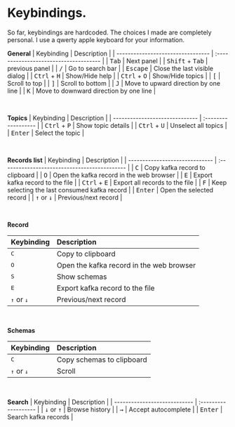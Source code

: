 # Keybindings.


So far, keybindings are hardcoded.
The choices I made are completely personal. I use a qwerty apple keyboard for your information.

**General**
| Keybinding                        | Description                            |
| --------------------------------- | :------------------------------------- |
| <kbd>Tab</kbd>                    | Next panel                             |
| <kbd>Shift</kbd> + <kbd>Tab</kbd> | previous panel                         |
| <kbd>/</kbd>                      | Go to search bar                       |
| <kbd>Escape</kbd>                 | Close the last visible dialog          |
| <kbd>Ctrl</kbd> + <kbd>H</kbd>    | Show/Hide help                         |
| <kbd>Ctrl</kbd> + <kbd>O</kbd>    | Show/Hide topics                       |
| <kbd>[</kbd>                      | Scroll to top                          |
| <kbd>]</kbd>                      | Scroll to bottom                       |
| <kbd>J</kbd>                      | Move to upward direction by one line   |
| <kbd>K</kbd>                      | Move to downward direction by one line |


<br />

**Topics**
| Keybinding                     | Description         |
| ------------------------------ | :------------------ |
| <kbd>Ctrl</kbd> + <kbd>P</kbd> | Show topic details  |
| <kbd>Ctrl</kbd> + <kbd>U</kbd> | Unselect all topics |
| <kbd>Enter</kbd>               | Select the topic    |


<br />

**Records list**
| Keybinding                     | Description                                   |
| ------------------------------ | :-------------------------------------------- |
| <kbd>C</kbd>                   | Copy kafka record to clipboard                |
| <kbd>O</kbd>                   | Open the kafka record in the web browser      |
| <kbd>E</kbd>                   | Export kafka record to the file               |
| <kbd>Ctrl</kbd> + <kbd>E</kbd> | Export all records to the file                |
| <kbd>F</kbd>                   | Keep selecting the last consumed kafka record |
| <kbd>Enter</kbd>               | Open the selected record                      |
| <kbd>↑</kbd> or <kbd>↓</kbd>   | Previous/next record                          |


<br />

**Record**

| Keybinding                   | Description                              |
| ---------------------------- | :--------------------------------------- |
| <kbd>C</kbd>                 | Copy to clipboard                        |
| <kbd>O</kbd>                 | Open the kafka record in the web browser |
| <kbd>S</kbd>                 | Show schemas                             |
| <kbd>E</kbd>                 | Export kafka record to the file          |
| <kbd>↑</kbd> or <kbd>↓</kbd> | Previous/next record                     |

<br />

**Schemas**

| Keybinding                   | Description               |
| ---------------------------- | :------------------------ |
| <kbd>C</kbd>                 | Copy schemas to clipboard |
| <kbd>↑</kbd> or <kbd>↓</kbd> | Scroll                    |

<br />



**Search**
| Keybinding                   | Description          |
| ---------------------------- | :------------------- |
| <kbd>↓</kbd> or <kbd>↑</kbd> | Browse history       |
| <kbd>→</kbd>                 | Accept autocomplete  |
| <kbd>Enter</kbd>             | Search kafka records |
